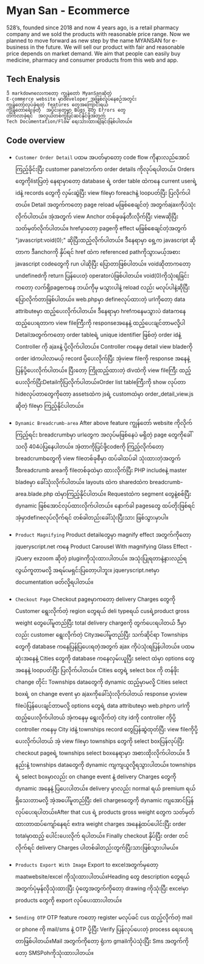 
# Myan San - Ecommerce

528’s, founded since 2018 and now 4 years ago, is a retail pharmacy company and we sold the products with reasonable price range. Now we planned to move forward as new step by the name MYANSAN for e-business in the future. We will sell our product with fair and reasonable price depends on market demand. We aim that people can easily buy medicine, pharmacy and consumer products from this web and app.

## Tech Enalysis 
```bash
ဒီ markdownလေးကတော့ ကျွန်တော် MyanSanဆိုတဲ့ 
E-commerce website မှာdeveloper အဖြစ်လုပ်နေစဉ်အတွင်း 
ကျွန်တော်လုပ်ခဲ့ရတဲ့ features တွေအကြောင်းရယ်
ကျွန်တော်ရေးခဲ့တဲ့  အပိုင်းတွေမှာ Bugs တွေ Errors တွေ
တက်လာခဲ့ရင်  အလွယ်တစ်ကူပြင်ဆင်နိုင်ဖို့အတွက် 
Tech Documentation/Flow ရေးသားထားရခြင်းဖြစ်ပါတယ်။
```
## Code overview
- `Customer Order Detail`
ပထမ အပတ်မှာတော့ code flow ကိုနား‌လည်အောင်ကြည့်ခိုင်းပြီး 
customer panelဘက်က order details ကိုလုပ်ရပါတယ်။ 
Orders တွေကိုlistပြတဲ့ နေရာမှာတော့ database ရဲ့
order table ထဲကနေ current userရဲ့ idနဲ့ records တွေကို
လှမ်းဆွဲပြီး view fileမှာ foreachနဲ့ loopပတ်ပြီး
ပြလိုက်ပါတယ်။ Detail အတွက်ကတော့ page reload မဖြစ်စေချင်တဲ့ 
အတွက်ajaxကိုပဲသုံးလိုက်ပါတယ်။ အဲ့အတွက် <a>view</a>
Anchor တစ်ခုဖန်တီးလိုက်ပြီး viewဆိုပြီး သတ်မှတ်လိုက်ပါတယ်။ 
hrefမှာတော့ pageကို effect မဖြစ်စေချင်တဲ့အတွက် 
"javascript:void(0);" ဆိုပြီးထည့်လိုက်ပါတယ်။ ဒီနေရာမှာ 
ရှေ့က javascript ဆိုတာက ဒီanchorကို နှိပ်ရင် href ထဲက 
referenced pathကိုသွားမယ့်အစား javascript codeတွေကို 
run ပါဆိုပြီး ပြောတာဖြစ်ပါတယ်။ voidဆိုတာကတော့ undefinedကို 
return ပြန်ပေးတဲ့ operatorပဲဖြစ်ပါတယ်။ void(0)ကိုသုံးရခြင်းကတော့
လက်ရှိ‌pageကနေ ဘယ်ကိုမှ မသွားပါနဲ့ reload လည်း
မလုပ်ပါနဲ့ဆိုပြီး ပြောလိုက်တာဖြစ်ပါတယ်။ web.phpမှာ ‌defineလုပ်ထားတဲ့ 
urlကိုတော့ data attributeမှာ ထည့်ပေးလိုက်ပါတယ်။ 
ဒီနေရာမှာ hrefကနေမသွားပဲ dataကနေ ထည့်ပေးရတာက view fileကြီးကို 
responseအနေနဲ့ ထည့်ပေးချင်တာမလို့ပါ Detailအတွက်ကတော့ 
order tableရဲ့ unique identifier ဖြစ်တဲ့ order idနဲ့ Controller 
ကို ajaxနဲ့ ပို့လိုက်ပါတယ်။ Controller ကနေမှ detail view bladeကို 
order idကပါလာမယ့် record ပို့ပေးလိုက်ပြီး အဲ့view fileကို response 
အနေနဲ့ ပြန်ပို့ပေးလိုက်ပါတယ်။ ပြီးတော့ ကြိုထည့်ထားတဲ့ divထဲကို view fileကြီး 
ထည့်ပေးလိုက်ပြီးDetailကိုပြလိုက်ပါတယ်။Order list tableကြီးကို
show လုပ်တာ hideလုပ်တာတွေကိုတော့ assetsထဲက jsရဲ့ customထဲမှာ 
order_detail_view.js ဆိုတဲ့ fileမှာ ကြည့်နိုင်ပါတယ်။

- `Dynamic Breadcrumb-area`
After above feature ကျွန်တော် website ကိုလိုက်ကြည့်ရင်း
breadcrumbမှာ urlတွေက အလုပ်မဖြစ်နေပဲ မရှိတဲ့
page တွေကိုခေါ်သလို 404ပဲပြနေပါတယ်။ အဲ့တာကိုပြင်ဖို့codeကို ကြည့်လိုက်တော့
breadcrumbတွေကို view fileတစ်ခုစီမှာ ထပ်ခါထပ်ခါ
သုံးထားတဲ့အတွက် ဒီbreadcrumb areaကို fileတစ်ခုထဲမှာ
ထားလိုက်ပြီး PHP includeနဲ့ master bladeမှာ ခေါ်သုံးလိုက်ပါတယ်။
layouts ထဲက sharedထဲက breadcrumb-area.blade.php ထဲမှာကြည့်နိုင်ပါတယ်။
Requestထဲက segment တွေနဲ့စစ်ပြီး dynamic ဖြစ်အောင်လုပ်ထားလိုက်ပါတယ်။
နောက်ခါ pagesတွေ ထပ်တိုးဖြစ်ရင် အဲ့မှာdefineလုပ်လိုက်ရင်
တစ်ခါတည်းခေါ်သုံးပြီးသား ဖြစ်သွားမှာပါ။

- `Product Magnifying`
Product detailတွေမှာ magnify effect အတွက်ကိုတော့ jqueryscript.net ကနေ 
Product Carousel With magnifying Glass Effect - jQuery exzoom
ဆိုတဲ့ pluginကိုသုံးထားပါတယ်။ အသုံးပြုရတာနဲ့နားလည်ရလွယ်ကူတာမလို့
အရမ်းမရှင်းပြတော့ပါဘူး။ jqueryscript.netမှာ documentation ဖတ်လို့ရပါတယ်။

- `Checkout Page`
Checkout pageမှာကတော့ delivery Charges တွေကို
Customer ရွေးလိုက်တဲ့ region တွေရယ် deli typeရယ် cusရဲ့product
gross weight တွေပေါ်မူတည်ပြီး total delivery chargeကို တွက်ပေးရပါတယ်
ဒီမှာလည်း customer ရွေးလိုက်တဲ့ Cityအပေါ်မူတည်ပြီး 
သက်ဆိုင်ရာ Townships တွေကို database ကနေပြန်ပြပေးရတဲ့အတွက်
ajax ကိုပဲသုံးရပြန်ပါတယ်။ ပထမဆုံးအနေနဲ့ Cities တွေကို
database ကနေလှမ်းယူပြီး select ထဲမှာ options တွေအနေနဲ့ 
loopပတ်ပြီး ပြလိုက်ပါတယ်။ Cities တွေရဲ့ select box ကို
တန်ဖိုး change တိုင်း Townships dataတွေကို dynamic ထည့်မှာမလို့ 
Cities select boxရဲ့ on change event မှာ ajaxကိုခေါ်သုံးလိုက်ပါတယ်
response မှာview fileပဲပြန်ပေးချင်တာမလို့ options တွေရဲ့ 
data attributeမှာ web.phpက urlကိုထည့်ပေးလိုက်ပါတယ်
အဲ့ကနေမှ ရွေးလိုက်တဲ့ city idကို controller ကိုပို့ controller ကနေမှ
City idနဲ့ townships record တွေပြန်ဆွဲထုတ်ပြီး view fileကိုပို့ပေးလိုက်ပါတယ်
အဲ့ view fileမှာ townships တွေကို select boxပြန်လုပ်ပြီး checkout pageရဲ့ townships select boxနေရာမှာ အစားထိုးလိုက်ပါတယ်။
ဒီနည်းနဲ့ townships dataတွေကို dynamic ကျကျယူလို့ရသွားပါတယ်။ townships ရဲ့ select boxမှာလည်း on change event နဲ့ delivery Charges တွေကို dynamic အနေနဲ့ ပြပေးပါတယ်။
delivery မှာလည်း normal ရယ် premium ရယ်ရှိသေးတာမလို့ အဲ့အပေါ်မူတည်ပြီး deli chargesတွေကို dynamic ကျအောင်ပြန်လုပ်ပေးရပါတယ်။After that cus ရဲ့ products gross weight တွေက သတ်မှတ်ထားတာထပ်ကျော်နေရင် extra weight charges အနေနဲ့ထပ်ပေါင်းပြီး order totalမှာထည့် ပေါင်းပေးလိုက် ရပါတယ်။
Finally checkout နှိပ်ပြီး order တင်လိုက်ရင် delivery Charges ပါတစ်ခါတည်းတွက်ပြီးသားဖြစ်သွားပါမယ်။

- `Products Export With Image`
Export to excelအတွက်မှ‌တော့ maatwebsite/excel ကိုသုံးထားပါတယ်။Heading တွေ description တွေရယ် အတွက်ပုံမှန်လိုသုံးထားပြီး ပုံတွေအတွက်ကိုတော့ drawing ကိုသုံးပြီး excelမှာ products တွေကို export လုပ်ပေးထားပါတယ်။

- `Sending OTP`
OTP feature ကတော့ register မလုပ်ခင် cus ထည့်လိုက်တဲ့ mail or phone ကို mail/sms နဲ့ OTP ပို့ပြီး Verify ပြန်လုပ်ပေးတဲ့ process ရေးပေးရတာဖြစ်ပါတယ်။Mail အတွက်ကိုတော့ ရုံးက gmailကိုပဲသုံးပြီး Sms အတွက်ကိုတော့ SMSPohကိုသုံးထားပါတယ်။

